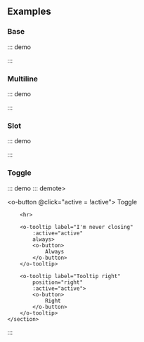 
## Examples

### Base

::: demo
<template>
    <section>
        <o-tooltip label="Tooltip right"
            position="right">
            <o-button>
                Right
            </o-button>
        </o-tooltip>

        <o-tooltip label="Tooltip top">
            <o-button>
                Top (default)
            </o-button>
        </o-tooltip>

        <o-tooltip label="Tooltip bottom"
            position="bottom">
            <o-button>
                Bottom
            </o-button>
        </o-tooltip>

        <o-tooltip label="Tooltip left"
            position="left">
            <o-button>
                Left
            </o-button>
        </o-tooltip>

        <o-tooltip label="delayed by 1000ms"
            :delay="1000">
            <o-button variant="warning">
                Delayed
            </o-button>
        </o-tooltip>
    </section>
</template>

<script>
    export default {
    }
</script>
:::

### Multiline

::: demo
<template>
    <section>
        <o-tooltip
            label="Tooltip multiline, probably because it's too long for a casual tooltip"
            multiline>
            <o-button>
                Multiline (default)
            </o-button>
        </o-tooltip>

        <o-tooltip
            label="It's not brief, but it's also not long"
            size="small"
            multiline>
            <o-button>
                Multiline (small)
            </o-button>
        </o-tooltip>

        <o-tooltip
            label="Tooltip large multiline, because it's too long to be on a medium size. Did I tell you it's really long? Yes, it is — I assure you!"
            position="bottom"
            size="large"
            multiline>
            <o-button>
                Multiline (large)
            </o-button>
        </o-tooltip>
    </section>
</template>

<script>
    export default {
    }
</script>
:::

### Slot

::: demo
<template>
    <section>
        <o-tooltip position="bottom" multiline>
            <o-button>Html Content</o-button>
            <template v-slot:content>
                <b>Lorem ipsum dolor sit amet</b>, consectetur warning elit. <i>Fusce id fermentum quam</i>.
            </template>
        </o-tooltip>

        <o-tooltip variant="primary" :triggers="['click']" :auto-close="['outside', 'escape']">
            <template v-slot:content>
                <o-icon icon="heart" variant="danger"></o-icon>
                <o-icon icon="thumbs-up" variant="info"></o-icon>
                <o-icon icon="thumbs-down" variant="warning"></o-icon>
                <o-icon icon="smile-beam"></o-icon>
            </template>
            <o-button>Action</o-button>
        </o-tooltip>
    </section>
</template>

<script>
    export default {
    }
</script>
:::

### Toggle

::: demo
::: demote>
    <section>
        <o-button
            @click="active = !active">
            Toggle
        </o-button>

        <hr>

        <o-tooltip label="I'm never closing"
            :active="active"
            always>
            <o-button>
                Always
            </o-button>
        </o-tooltip>

        <o-tooltip label="Tooltip right"
            position="right"
            :active="active">
            <o-button>
                Right
            </o-button>
        </o-tooltip>
    </section>
</template>

<script>
    export default {
        data() {
            return {
                active: true
            }
        }
    }
</script>
:::
